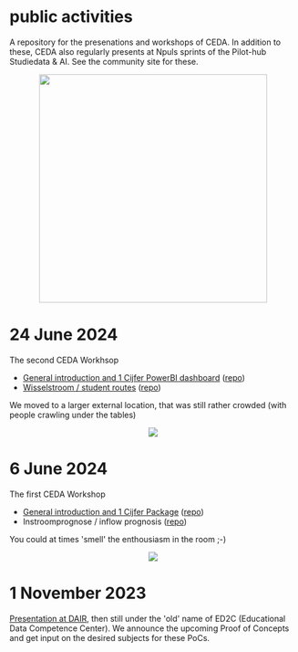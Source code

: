 # public activities

A repository for the presenations and workshops of CEDA. In addition to these, CEDA also regularly presents at Npuls sprints of the Pilot-hub Studiedata & AI. See the community site for these.

<div align="center">
<img src="https://github.com/ed2c/public_activities/assets/6919390/3112d765-0cce-47fa-adc0-092768b5197c" width="400">
</div>

# 24 June 2024
The second CEDA Workhsop
- [General introduction and 1 Cijfer PowerBI dashboard](https://github.com/ed2c/public_activities/blob/main/20240624_Intro_CEDA_Workshop_1_Cijfer_PowerBI.pdf) ([repo](https://github.com/ed2c/1cho_ins_visualisation_powerbi/tree/main))
- [Wisselstroom / student routes](https://github.com/ed2c/public_activities/blob/main/20240624_Wisselstroom.pdf) ([repo](https://github.com/ed2c/wisselstroom_demo))

We moved to a larger external location, that was still rather crowded (with people crawling under the tables) 

<div align="center">
<img = src="https://github.com/ed2c/public_activities/assets/6919390/d7286a96-b965-4fff-85c5-3e24ee547ca9">
</div>

# 6 June 2024
The first CEDA Workshop
- [General introduction and 1 Cijfer Package](https://github.com/ed2c/public_activities/blob/main/20240606_Intro_CEDA_Workshops_1_Cijfer_Package.pdf) ([repo](https://github.com/ed2c/docker_1cho))
- Instroomprognose / inflow prognosis ([repo](https://github.com/ed2c/studentprognose))

You could at times 'smell' the enthousiasm in the room ;-)

<div align="center">
<img src="https://github.com/ed2c/public_activities/assets/6919390/804ab789-de43-4362-8b90-f71042b02202"> 
</div>

# 1 November 2023
[Presentation at DAIR](https://github.com/ed2c/public_activities/blob/main/20231101_DAIR_EDCC.pdf), then still under the 'old' name of ED2C (Educational Data Competence Center). We announce the upcoming Proof of Concepts and get input on the desired subjects for these PoCs.
